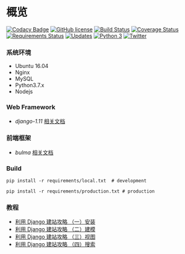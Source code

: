 # 概览

[![Codacy Badge](https://api.codacy.com/project/badge/Grade/b064a3b506994e0198075f31d90d9637)](https://app.codacy.com/app/edison7500/dugong?utm_source=github.com&utm_medium=referral&utm_content=edison7500/dugong&utm_campaign=Badge_Grade_Dashboard)
[![GitHub license](https://img.shields.io/github/license/edison7500/dugong.svg)](https://github.com/edison7500/dugong/blob/master/LICENSE)
[![Build Status](https://travis-ci.org/edison7500/dugong.svg?branch=master)](https://travis-ci.org/edison7500/dugong)
[![Coverage Status](https://coveralls.io/repos/github/edison7500/dugong/badge.svg?branch=master)](https://coveralls.io/github/edison7500/dugong?branch=master)
[![Requirements Status](https://requires.io/github/edison7500/dugong/requirements.svg?branch=master)](https://requires.io/github/edison7500/dugong/requirements/?branch=master)
[![Updates](https://pyup.io/repos/github/edison7500/dugong/shield.svg)](https://pyup.io/repos/github/edison7500/dugong/)
[![Python 3](https://pyup.io/repos/github/edison7500/dugong/python-3-shield.svg)](https://pyup.io/repos/github/edison7500/dugong/)
[![Twitter](https://img.shields.io/twitter/url/https/github.com/edison7500/dugong.svg?style=social)](https://twitter.com/intent/tweet?text=Wow:&url=https%3A%2F%2Fgithub.com%2Fedison7500%2Fdugong)


### 系统环境
* Ubuntu 16.04
* Nginx
* MySQL
* Python3.7.x
* Nodejs


### Web Framework
* *django-1.11* [相关文档](https://docs.djangoproject.com/en/1.11/)


### 前端框架
* *bulma* [相关文档](https://bulma.io/)


### Build
```
pip install -r requirements/local.txt  # development

pip install -r requirements/production.txt # production
```


### 教程
* [利用 Django 建站攻略 （一）安装](https://jiaxin.im/blog/li-yong-django-jian-zhan-gong/)
* [利用 Django 建站攻略 （二）建模](https://jiaxin.im/blog/li-yong-django-jian-zhan-gon-1/)
* [利用 Django 建站攻略 （三）视图](https://jiaxin.im/blog/li-yong-django-jian-zhan-gon-2/)
* [利用 Django 建站攻略 （四）搜索](https://jiaxin.im/blog/li-yong-django-jian-zhan-gon-3/)
